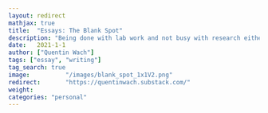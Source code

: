 ```yaml
---
layout: redirect
mathjax: true
title:  "Essays: The Blank Spot"
description: "Being done with lab work and not busy with research either, I spent some time writing short essays on various subjects aiming to ask questions like: _'Is science a young man's game?'_, _'What is the relationship between genius, creativity, and insanity?'_, and _'How can we make academic articles freely accessible?'_"
date:   2021-1-1
author: ["Quentin Wach"]
tags: ["essay", "writing"]
tag_search: true
image:          "/images/blank_spot_1x1V2.png"
redirect:       "https://quentinwach.substack.com/"
weight:
categories: "personal"
---
```


<!-- "/images/blank_spot_1x1V2.png" -->